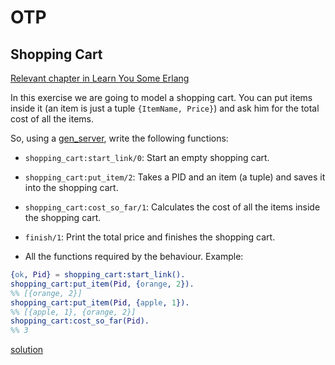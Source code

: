 # OTP

## Shopping Cart
[Relevant chapter in Learn You Some Erlang](http://learnyousomeerlang.com/clients-and-servers)

In this exercise we are going to model a shopping cart. You can put items inside it (an item is just a tuple `{ItemName, Price}`) and ask him for the total cost of all the items.

So, using a [gen_server](http://erlang.org/doc/man/gen_server.html), write the following functions:

* `shopping_cart:start_link/0`: Start an empty shopping cart.
* `shopping_cart:put_item/2`: Takes a PID and an item (a tuple) and saves it into the shopping cart.
* `shopping_cart:cost_so_far/1`: Calculates the cost of all the items inside the shopping cart.
* `finish/1`: Print the total price and finishes the shopping cart.

* All the functions required by the behaviour.
Example:
``` erlang
{ok, Pid} = shopping_cart:start_link().
shopping_cart:put_item(Pid, {orange, 2}).
%% [{orange, 2}]
shopping_cart:put_item(Pid, {apple, 1}).
%% [{apple, 1}, {orange, 2}]
shopping_cart:cost_so_far(Pid).
%% 3
```
[solution](src/solution/shopping_cart.erl)
